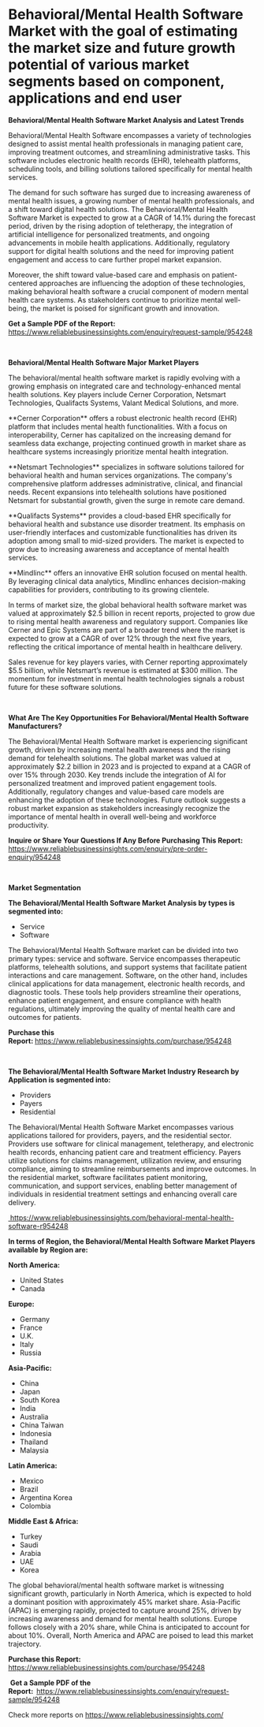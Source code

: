 <p><h1>Behavioral/Mental Health Software Market with the goal of estimating the market size and future growth potential of various market segments based on component, applications and end user</h1></p><p><strong>Behavioral/Mental Health Software Market Analysis and Latest Trends</strong></p>
<p><p>Behavioral/Mental Health Software encompasses a variety of technologies designed to assist mental health professionals in managing patient care, improving treatment outcomes, and streamlining administrative tasks. This software includes electronic health records (EHR), telehealth platforms, scheduling tools, and billing solutions tailored specifically for mental health services. </p><p>The demand for such software has surged due to increasing awareness of mental health issues, a growing number of mental health professionals, and a shift toward digital health solutions. The Behavioral/Mental Health Software Market is expected to grow at a CAGR of 14.1% during the forecast period, driven by the rising adoption of teletherapy, the integration of artificial intelligence for personalized treatments, and ongoing advancements in mobile health applications. Additionally, regulatory support for digital health solutions and the need for improving patient engagement and access to care further propel market expansion. </p><p>Moreover, the shift toward value-based care and emphasis on patient-centered approaches are influencing the adoption of these technologies, making behavioral health software a crucial component of modern mental health care systems. As stakeholders continue to prioritize mental well-being, the market is poised for significant growth and innovation.</p></p>
<p><strong>Get a Sample PDF of the Report:&nbsp;</strong> <a href="https://www.reliablebusinessinsights.com/enquiry/request-sample/954248?utm_campaign=2738&utm_medium=2&utm_source=Github&utm_content=ia&utm_term=21032025&utm_id=behavioralmental-health-software">https://www.reliablebusinessinsights.com/enquiry/request-sample/954248</a></p>
<p>&nbsp;</p>
<p><strong>Behavioral/Mental Health Software Major Market Players</strong></p>
<p><p>The behavioral/mental health software market is rapidly evolving with a growing emphasis on integrated care and technology-enhanced mental health solutions. Key players include Cerner Corporation, Netsmart Technologies, Qualifacts Systems, Valant Medical Solutions, and more.</p><p>**Cerner Corporation** offers a robust electronic health record (EHR) platform that includes mental health functionalities. With a focus on interoperability, Cerner has capitalized on the increasing demand for seamless data exchange, projecting continued growth in market share as healthcare systems increasingly prioritize mental health integration.</p><p>**Netsmart Technologies** specializes in software solutions tailored for behavioral health and human services organizations. The company's comprehensive platform addresses administrative, clinical, and financial needs. Recent expansions into telehealth solutions have positioned Netsmart for substantial growth, given the surge in remote care demand.</p><p>**Qualifacts Systems** provides a cloud-based EHR specifically for behavioral health and substance use disorder treatment. Its emphasis on user-friendly interfaces and customizable functionalities has driven its adoption among small to mid-sized providers. The market is expected to grow due to increasing awareness and acceptance of mental health services.</p><p>**Mindlinc** offers an innovative EHR solution focused on mental health. By leveraging clinical data analytics, Mindlinc enhances decision-making capabilities for providers, contributing to its growing clientele.</p><p>In terms of market size, the global behavioral health software market was valued at approximately $2.5 billion in recent reports, projected to grow due to rising mental health awareness and regulatory support. Companies like Cerner and Epic Systems are part of a broader trend where the market is expected to grow at a CAGR of over 12% through the next five years, reflecting the critical importance of mental health in healthcare delivery.</p><p>Sales revenue for key players varies, with Cerner reporting approximately $5.5 billion, while Netsmart’s revenue is estimated at $300 million. The momentum for investment in mental health technologies signals a robust future for these software solutions.</p></p>
<p>&nbsp;</p>
<p><strong>What Are The Key Opportunities For Behavioral/Mental Health Software Manufacturers?</strong></p>
<p><p>The Behavioral/Mental Health Software market is experiencing significant growth, driven by increasing mental health awareness and the rising demand for telehealth solutions. The global market was valued at approximately $2.2 billion in 2023 and is projected to expand at a CAGR of over 15% through 2030. Key trends include the integration of AI for personalized treatment and improved patient engagement tools. Additionally, regulatory changes and value-based care models are enhancing the adoption of these technologies. Future outlook suggests a robust market expansion as stakeholders increasingly recognize the importance of mental health in overall well-being and workforce productivity.</p></p>
<p><strong>Inquire or Share Your Questions If Any Before Purchasing This Report:</strong> <a href="https://www.reliablebusinessinsights.com/enquiry/pre-order-enquiry/954248?utm_campaign=2738&utm_medium=2&utm_source=Github&utm_content=ia&utm_term=21032025&utm_id=behavioralmental-health-software">https://www.reliablebusinessinsights.com/enquiry/pre-order-enquiry/954248</a></p>
<p>&nbsp;</p>
<p><strong>Market Segmentation</strong></p>
<p><strong>The Behavioral/Mental Health Software Market Analysis by types is segmented into:</strong></p>
<p><ul><li>Service</li><li>Software</li></ul></p>
<p><p>The Behavioral/Mental Health Software market can be divided into two primary types: service and software. Service encompasses therapeutic platforms, telehealth solutions, and support systems that facilitate patient interactions and care management. Software, on the other hand, includes clinical applications for data management, electronic health records, and diagnostic tools. These tools help providers streamline their operations, enhance patient engagement, and ensure compliance with health regulations, ultimately improving the quality of mental health care and outcomes for patients.</p></p>
<p><strong>Purchase this Report:&nbsp;</strong><a href="https://www.reliablebusinessinsights.com/purchase/954248?utm_campaign=2738&utm_medium=2&utm_source=Github&utm_content=ia&utm_term=21032025&utm_id=behavioralmental-health-software">https://www.reliablebusinessinsights.com/purchase/954248</a></p>
<p>&nbsp;</p>
<p><strong>The Behavioral/Mental Health Software Market Industry Research by Application is segmented into:</strong></p>
<p><ul><li>Providers</li><li>Payers</li><li>Residential</li></ul></p>
<p><p>The Behavioral/Mental Health Software Market encompasses various applications tailored for providers, payers, and the residential sector. Providers use software for clinical management, teletherapy, and electronic health records, enhancing patient care and treatment efficiency. Payers utilize solutions for claims management, utilization review, and ensuring compliance, aiming to streamline reimbursements and improve outcomes. In the residential market, software facilitates patient monitoring, communication, and support services, enabling better management of individuals in residential treatment settings and enhancing overall care delivery.</p></p>
<p><a href="https://www.reliablebusinessinsights.com/behavioral-mental-health-software-r954248?utm_campaign=2738&utm_medium=2&utm_source=Github&utm_content=ia&utm_term=21032025&utm_id=behavioralmental-health-software">&nbsp;https://www.reliablebusinessinsights.com/behavioral-mental-health-software-r954248</a></p>
<p><strong>In terms of Region, the Behavioral/Mental Health Software Market Players available by Region are:</strong></p>
<p>
    <p> <strong> North America: </strong>
        <ul>
            <li>United States</li>
            <li>Canada</li>
        </ul>
        </p> 
    <p> <strong> Europe: </strong>
        <ul>
            <li>Germany</li>
            <li>France</li>
            <li>U.K.</li>
            <li>Italy</li>
            <li>Russia</li>
        </ul>
        </p> 
    <p> <strong> Asia-Pacific: </strong>
        <ul>
            <li>China</li>
            <li>Japan</li>
            <li>South Korea</li>
            <li>India</li>
            <li>Australia</li>
            <li>China Taiwan</li>
            <li>Indonesia</li>
            <li>Thailand</li>
            <li>Malaysia</li>
        </ul>
        </p> 
    <p> <strong> Latin America: </strong>
        <ul>
            <li>Mexico</li>
            <li>Brazil</li>
            <li>Argentina Korea</li>
            <li>Colombia</li>
        </ul>
        </p> 
    <p> <strong> Middle East & Africa: </strong>
        <ul>
            <li>Turkey</li>
            <li>Saudi</li>
            <li>Arabia</li>
            <li>UAE</li>
            <li>Korea</li>
        </ul>
    </p>
    </p>
<p><p>The global behavioral/mental health software market is witnessing significant growth, particularly in North America, which is expected to hold a dominant position with approximately 45% market share. Asia-Pacific (APAC) is emerging rapidly, projected to capture around 25%, driven by increasing awareness and demand for mental health solutions. Europe follows closely with a 20% share, while China is anticipated to account for about 10%. Overall, North America and APAC are poised to lead this market trajectory.</p></p>
<p><strong>Purchase this Report: </strong><a href="https://www.reliablebusinessinsights.com/purchase/954248?utm_campaign=2738&utm_medium=2&utm_source=Github&utm_content=ia&utm_term=21032025&utm_id=behavioralmental-health-software">https://www.reliablebusinessinsights.com/purchase/954248</a></p>
<p>&nbsp;<strong>Get a Sample PDF of the Report:&nbsp;&nbsp;</strong><a href="https://www.reliablebusinessinsights.com/enquiry/request-sample/954248?utm_campaign=2738&utm_medium=2&utm_source=Github&utm_content=ia&utm_term=21032025&utm_id=behavioralmental-health-software">https://www.reliablebusinessinsights.com/enquiry/request-sample/954248</a></p>
<p><strong></strong></p>
<p>Check more reports on <a href="https://www.reliablebusinessinsights.com/?utm_campaign=2738&utm_medium=2&utm_source=Github&utm_content=ia&utm_term=21032025&utm_id=behavioralmental-health-software">https://www.reliablebusinessinsights.com/</a></p>